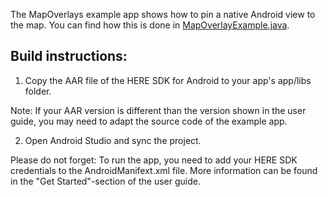The MapOverlays example app shows how to pin a native Android view to the map. You can find how this is done in [MapOverlayExample.java](app/src/main/java/com/here/sdk/mapoverlays/MapOverlayExample.java).

Build instructions:
-------------------

1) Copy the AAR file of the HERE SDK for Android to your app's app/libs folder.

Note: If your AAR version is different than the version shown in the user guide, you may need to adapt the source code of the example app.

2) Open Android Studio and sync the project.

Please do not forget: To run the app, you need to add your HERE SDK credentials to the AndroidManifext.xml file. More information can be found in the "Get Started"-section of the user guide.
